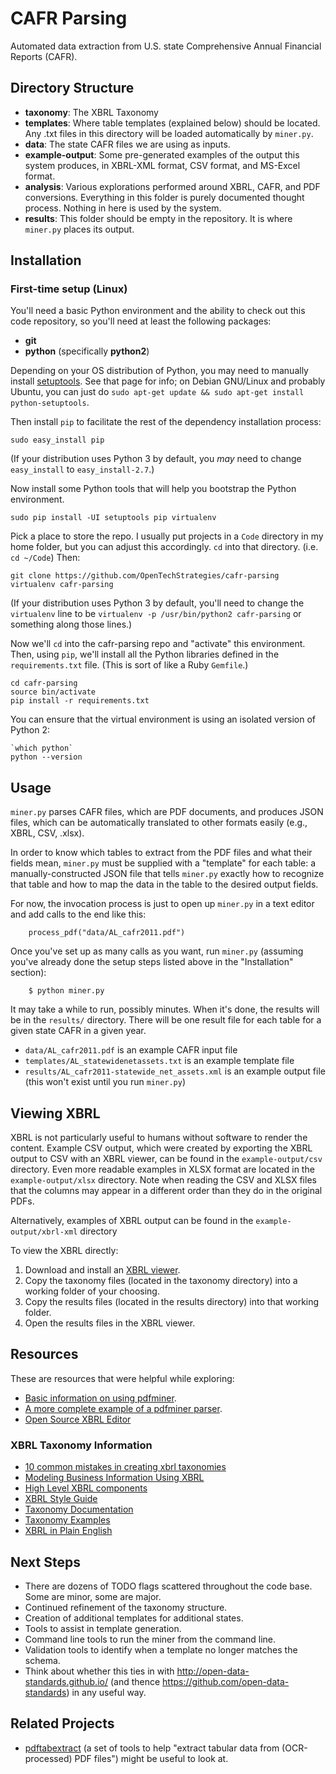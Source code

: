 # CAFR Parsing
Automated data extraction from U.S. state Comprehensive Annual Financial Reports (CAFR).

## Directory Structure
- **taxonomy**: The XBRL Taxonomy
- **templates**: Where table templates (explained below) should be located.  Any .txt files in this directory will be loaded automatically by `miner.py`.
- **data**: The state CAFR files we are using as inputs.
- **example-output**: Some pre-generated examples of the output this system produces, in XBRL-XML format, CSV format, and MS-Excel format.
- **analysis**: Various explorations performed around XBRL, CAFR, and PDF conversions.  Everything in this folder is purely documented thought process.  Nothing in here is used by the system.
- **results**: This folder should be empty in the repository.  It is where `miner.py` places its output.

## Installation

### First-time setup (Linux)

You'll need a basic Python environment and the ability to check out this
code repository, so you'll need at least the following packages:

* **git**
* **python** (specifically **python2**)

Depending on your OS distribution of Python, you may need to manually
install [setuptools](https://pypi.python.org/pypi/setuptools).  See
that page for info; on Debian GNU/Linux and probably Ubuntu, you can
just do `sudo apt-get update && sudo apt-get install python-setuptools`.

Then install `pip` to facilitate the rest of the dependency installation
process:

`sudo easy_install pip`

(If your distribution uses Python 3 by default, you *may* need to change
`easy_install` to `easy_install-2.7`.)

Now install some Python tools that will help you bootstrap the Python
environment.

```shell
sudo pip install -UI setuptools pip virtualenv
```

Pick a place to store the repo. I usually put projects in a `Code` directory
in my home folder, but you can adjust this accordingly. `cd` into that
directory. (i.e. `cd ~/Code`) Then:

```shell
git clone https://github.com/OpenTechStrategies/cafr-parsing
virtualenv cafr-parsing
```

(If your distribution uses Python 3 by default, you'll need to change the
`virtualenv` line to be `virtualenv -p /usr/bin/python2 cafr-parsing` or something
along those lines.)

Now we'll `cd` into the cafr-parsing repo and "activate" this environment.
Then, using `pip`, we'll install all the Python libraries defined in the
`requirements.txt` file. (This is sort of like a Ruby `Gemfile`.)

```shell
cd cafr-parsing
source bin/activate
pip install -r requirements.txt
```

You can ensure that the virtual environment is using an isolated version
of Python 2:

```shell
`which python`
python --version
```

## Usage

`miner.py` parses CAFR files, which are PDF documents, and produces JSON files, which can be automatically translated to other formats easily (e.g., XBRL, CSV, .xlsx).

In order to know which tables to extract from the PDF files and what their fields mean, `miner.py` must be supplied with a "template" for each table: a manually-constructed JSON file that tells `miner.py` exactly how to recognize that table and how to map the data in the table to the desired output fields.

For now, the invocation process is just to open up `miner.py` in a text editor and add calls to the end like this:

        process_pdf("data/AL_cafr2011.pdf")

Once you've set up as many calls as you want, run `miner.py` (assuming you've already done the setup steps listed above in the "Installation" section):

        $ python miner.py

It may take a while to run, possibly minutes.  When it's done, the results will be in the `results/` directory.  There will be one result file for each table for a given state CAFR in a given year.

* `data/AL_cafr2011.pdf` is an example CAFR input file
* `templates/AL_statewidenetassets.txt` is an example template file
* `results/AL_cafr2011-statewide_net_assets.xml` is an example output file (this won't exist until you run `miner.py`)

## Viewing XBRL

XBRL is not particularly useful to humans without software to render the content. Example CSV output, which were created by exporting the XBRL output to CSV with an XBRL viewer, can be found in the `example-output/csv` directory.  Even more readable examples in XLSX format are located in the `example-output/xlsx` directory.  Note when reading the CSV and XLSX files that the columns may appear in a different order than they do in the original PDFs.

Alternatively, examples of XBRL output can be found in the `example-output/xbrl-xml` directory

To view the XBRL directly:

1. Download and install an [XBRL viewer](http://www.arelle.org).
2. Copy the taxonomy files (located in the taxonomy directory) into a working folder of your choosing.
3. Copy the results files (located in the results directory) into that working folder.
4. Open the results files in the XBRL viewer.

## Resources
These are resources that were helpful while exploring:

- [Basic information on using pdfminer](http://www.unixuser.org/~euske/python/pdfminer/programming.html).
- [A more complete example of a pdfminer parser](http://denis.papathanasiou.org/2010/08/04/extracting-text-images-from-pdf-files/).
- [Open Source XBRL Editor](http://arelle.org/download/)

### XBRL Taxonomy Information
- [10 common mistakes in creating xbrl taxonomies](http://xbrl.squarespace.com/journal/2009/4/26/ten-common-mistakes-in-creating-xbrl-taxonomies.html)
- [Modeling Business Information Using XBRL](http://web.archive.org/web/20090725093826/http://www.xbrlsite.com/EvolutionOfPatterns-2009-01-08.htm)
- [High Level XBRL components](http://www.dummies.com/how-to/content/xbrl-for-dummies-cheat-sheet.html)
- [XBRL Style Guide](http://web.archive.org/web/20120619140854/http://www.xbrl.org/us/usfrtf/XBRL-StyleGuide-RECOMMENDATION-2007-03-08.doc)
- [Taxonomy Documentation](http://www.xbrl.org/Specification/XBRL-2.1/REC-2003-12-31/XBRL-2.1-REC-2003-12-31+corrected-errata-2013-02-20.html#_5.1)
- [Taxonomy Examples](http://www.xbrlsite.com/DigitalFinancialReporting/Metapatterns/2012-09-30/)
- [XBRL in Plain English](http://www.batavia-xbrl.com/downloads/XBRLinPlainEnglishv1.1.pdf)

## Next Steps

- There are dozens of TODO flags scattered throughout the code base.  Some are minor, some are major.
- Continued refinement of the taxonomy structure.
- Creation of additional templates for additional states.
- Tools to assist in template generation.
- Command line tools to run the miner from the command line.
- Validation tools to identify when a template no longer matches the schema.
- Think about whether this ties in with http://open-data-standards.github.io/ (and thence https://github.com/open-data-standards) in any useful way.

## Related Projects

- [pdftabextract](https://github.com/WZBSocialScienceCenter/pdftabextract) (a set of tools to help "extract tabular data from (OCR-processed) PDF files") might be useful to look at.
